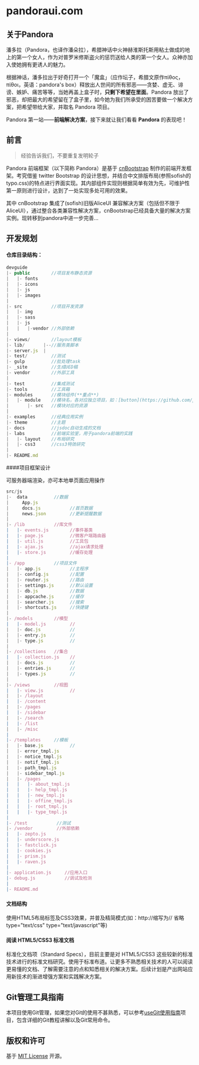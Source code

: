 pandoraui.com
=============

## 关于Pandora

潘多拉（Pandora，也译作潘朵拉），希腊神话中火神赫淮斯托斯用粘土做成的地上的第一个女人，作为对普罗米修斯盗火的惩罚送给人类的第一个女人。众神亦加入使她拥有更诱人的魅力。

根据神话，潘多拉出于好奇打开一个「魔盒」（应作坛子，希腊文原作πίθος，πίθοι，英语：pandora's box）释放出人世间的所有邪恶——贪婪、虚无、诽谤、嫉妒、痛苦等等，当她再盖上盒子时，**只剩下希望在里面**。Pandora 放出了邪恶，却把最大的希望留在了盒子里，如今她为我们所承受的困苦要做一个解决方案，把希望带给大家，并取名 Pandora 项目。

Pandora 第一站——**前端解决方案**，接下来就让我们看看 **Pandora** 的表现吧！

## 前言

> 经验告诉我们，不要重复发明轮子

Pandora 前端框架（以下简称 Pandora）是基于 [cnBootstrap](https://github.com/webcoding/cnBootstrap) 制作的前端开发框架。考究借鉴 twitter Bootstrap 的设计思想，并结合中文排版布局(参照sofish的typo.css)的特点进行界面实现。其内部组件实现则根据简单有效为先，可维护性第一原则进行设计，达到了一处实现多处可用的效果。

其中 cnBootstrap 集成了(sofish)旧版AliceUI 兼容解决方案（包括但不限于AliceUI），通过整合各类兼容性解决方案，cnBootstrap已经具备大量的解决方案实例。现转移到pandora中进一步完善...

## 开发规划

#### 仓库目录结构：

```js
devguide
|- public        //项目发布静态资源
|   |- fonts
|   |- icons
|   |- js
|   |- images
|
|- src           //项目开发资源
|   |- img
|   |- sass
|   |- js
|   |   |-vendor //外部依赖
|
|- views/        //layout模板
|- lib/       |--//服务类脚本
|- server.js  |
|- test/         //测试
|- gulp          //批处理task
|- _site         //生成UED稿
|- vendor        //外部工具
|
|- test          //集成测试
|- tools         //工具箱
|- modules       //模块组件(**重点**)
|   |- module    //模块名，各对应独立项目，如：[button](https://github.com/pandoraui/button)
|       |- src   //模块对应的资源
|
|- examples      //经典应用实例
|- theme         //主题
|- docs          //jsdoc自动生成的文档
|- labs          //前端实验室，用于pandora前端的实践
|   |- layout    //布局研究
|   |- css3      //css3特效研究
|
|- README.md
```

####项目框架设计

可服务器端渲染，亦可本地单页面应用操作

```js
src/js
|-  data          //数据
|     App.js
|     docs.js           //首页数据
|     news.json         //更新提醒数据
|
|- /lib           //库文件
|   |- events.js        //事件基类
|   |- page.js          //微客户端路由器
|   |- util.js          //工具包
|   |- ajax.js          //ajax请求处理
|   |- store.js         //缓存处理
|
|- /app           //项目文件
|   |- app.js           //主程序
|   |- config.js        //配置
|   |- router.js        //路由
|   |- settings.js      //默认设置
|   |- db.js            //数据
|   |- appcache.js      //缓存
|   |- searcher.js      //搜索
|   |- shortcuts.js     //快捷键
|
|- /models        //模型
|   |- model.js         //
|   |- doc.js           //
|   |- entry.js         //
|   |- type.js          //
|
|- /collections   //集合
|   |- collection.js    //
|   |- docs.js          //
|   |- entries.js       //
|   |- types.js         //
|
|- /views         //视图
|   |- view.js          //
|   |- /layout
|   |- /content
|   |- /pages
|   |- /sidebar
|   |- /search
|   |- /list
|   |- /misc
|
|- /templates     //模板
|   |- base.js          //
|   |- error_tmpl.js
|   |- notice_tmpl.js
|   |- notif_tmpl.js
|   |- path_tmpl.js
|   |- sidebar_tmpl.js
|   |- /pages
|   |   |- about_tmpl.js
|   |   |- help_tmpl.js
|   |   |- new_tmpl.js
|   |   |- offine_tmpl.js
|   |   |- root_tmpl.js
|   |   |- type_tmpl.js
|
|- /test           //测试
|- /vendor         //外部依赖
|   |- zepto.js
|   |- underscore.js
|   |- fastclick.js
|   |- cookies.js
|   |- prism.js
|   |- raven.js
|
|- application.js     //应用入口
|- debug.js           //调试及检测
|
|- README.md
```


#### 文档结构

使用HTML5布局标签及CSS3效果，并普及精简模式(如：http://缩写为// 省略type="text/css" type="text/javascript"等)

#### 阅读 HTML5/CSS3 标准文档

标准化文档项（Standard Specs），目前主要是对 HTML5/CSS3 这些较新的标准技术进行的标准文档研究。使用于标准布道。让更多不熟悉相关技术的人可以阅读更易懂的文档、了解需要注意的点和知悉相关的解决方案。后续计划是产出网站应用新技术的渐进增强方案和实践解决方案。

## Git管理工具指南 

本项目使用Git管理，如果您对Git的使用不甚熟悉，可以参考[useGit使用指南](https://github.com/pandoraui/useGit)项目，包含详细的Git教程讲解以及Git常用命令。

## 版权和许可 

基于 [MIT License](http://en.wikipedia.org/wiki/MIT_License "WikiPedia 中关于 MIT License 的描述") 开源。
